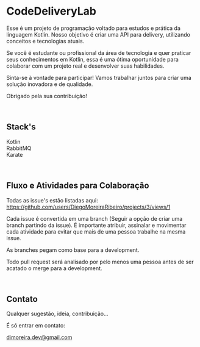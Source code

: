 # CodeDeliveryLab
Esse é um projeto de programação voltado para estudos e prática da linguagem Kotlin. Nosso objetivo é criar uma API para delivery, utilizando conceitos e tecnologias atuais.

Se você é estudante ou profissional da área de tecnologia e quer praticar seus conhecimentos em Kotlin, essa é uma ótima oportunidade para colaborar com um projeto real e desenvolver suas habilidades.

Sinta-se à vontade para participar! Vamos trabalhar juntos para criar uma solução inovadora e de qualidade.

Obrigado pela sua contribuição!

<br>

## Stack's
Kotlin <br>
RabbitMQ <br>
Karate

<br>
 
## Fluxo e Atividades para Colaboração

Todas as issue's estão listadas aqui: https://github.com/users/DiegoMoreiraRibeiro/projects/3/views/1

Cada issue é convertida em uma branch (Seguir a opção de criar uma branch partindo da issue). É importante atribuir, assinalar e movimentar cada atividade para evitar que mais de uma pessoa trabalhe na mesma issue.

As branches pegam como base para a development. 

Todo pull request será analisado por pelo menos uma pessoa antes de ser acatado o merge para a development.


<br>
 
## Contato
Qualquer sugestão, ideia, contribuição...

É só entrar em contato: 

dimoreira.dev@gmail.com
